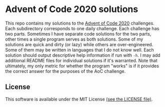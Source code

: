 # Advent of Code 2020 solutions

This repo contains my solutions to the [Advent of Code 2020](https://adventofcode.com/2020) challenges. Each subdirectory corresponds to one daily challenge. Each challenge has two parts. Sometimes I have separate code solutions for the two parts, other times a single program serves as both solutions. Some of my solutions are quick and dirty (or lazy) while others are over-engineered. Some of them may be written in languages that I do not know well. Each solution should output descriptive help information if run with `-h`. I may add additional README files for individual solutions if it's warranted. Note that ultimately, my only metric for whether the program "works" is if it provides the correct answer for the purposes of the AoC challenge.

## License

This software is available under the MIT License [(see the LICENSE file)](./LICENSE).